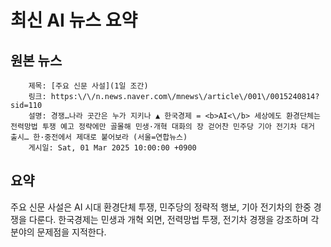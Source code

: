 # 최신 AI 뉴스 요약

## 원본 뉴스
		제목: [주요 신문 사설](1일 조간)
		링크: https:\/\/n.news.naver.com\/mnews\/article\/001\/0015240814?sid=110
		설명: 경쟁…나라 곳간은 누가 지키나 ▲ 한국경제 = <b>AI<\/b> 세상에도 환경단체는 전력망법 투쟁 예고 정략에만 골몰해 민생·개혁 대화의 장 걷어찬 민주당 기아 전기차 대거 출시… 한·중전에서 제대로 붙어보라 (서울=연합뉴스)
		게시일: Sat, 01 Mar 2025 10:00:00 +0900


## 요약
주요 신문 사설은 AI 시대 환경단체 투쟁, 민주당의 정략적 행보, 기아 전기차의 한중 경쟁을 다룬다. 한국경제는 민생과 개혁 외면, 전력망법 투쟁, 전기차 경쟁을 강조하며 각 분야의 문제점을 지적한다.
